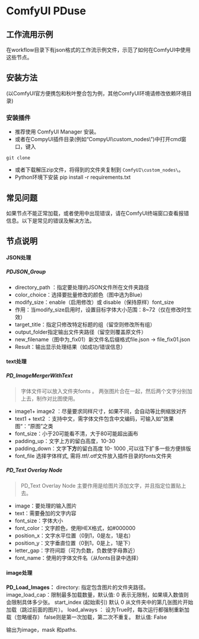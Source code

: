 # ComfyUI PDuse

## 工作流用示例
在workflow目录下有json格式的工作流示例文件，示范了如何在ComfyUI中使用这些节点。

## 安装方法
(以ComfyUI官方便携包和秋叶整合包为例，其他ComfyUI环境请修改依赖环境目录)

### 安装插件
* 推荐使用 ComfyUI Manager 安装。
* 或者在CompyUI插件目录(例如“CompyUI\custom_nodes\”)中打开cmd窗口，键入    
```
git clone 
```
* 或者下载解压zip文件，将得到的文件夹复制到 ```ComfyUI\custom_nodes\```。   
* Python环境下安装 pip install -r requirements.txt

## 常见问题
如果节点不能正常加载，或者使用中出现错误，请在ComfyUI终端窗口查看报错信息。以下是常见的错误及解决方法。

## 节点说明

#### **JSON处理**
##### PDJSON_Group​
- directory_path​​ ​​：指定要处理的JSON文件所在文件夹路径
- ​​color_choice​​​​：选择要批量修改的颜色（图中选为Blue）
- ​​modify_size​​​​：enable（启用修改）或 disable（保持原样）font_size​​
- ​​作用​​：当modify_size启用时，设置目标字体大小范围：8~72（仅在修改时生效）
- ​​target_title​​​​：指定只修改特定标题的组（留空则修改所有组）
- ​​output_folder指定输出文件夹路径（留空则覆盖原文件）
- ​​new_filename​​（图中为_fix01）新文件名后缀格式file.json → file_fix01.json
- ​​Result​​：输出显示处理结果（如成功/错误信息）

#### **text处理**

##### PD_ImageMergerWithText
> 字体文件可以放入文件夹fonts 。
> 两张图片合在一起，然后两个文字分别加上去，制作对比图使用。

- image1+ ​​​​image2 ：尽量要求同样尺寸，如果不同，会自动等比例缩放对齐
- text1 + text2   ：支持中文，需字体文件包含中文编码，可输入如"效果图“：“原图”之类
- font_size​：小于20可能看不清，大于80可能超出画布
- ​​padding_up​：文字​​上方​​的留白高度，10-30
- ​​padding_down：文字​**​下方​**​的留白高度  10- 1000 ,可以往下扩多一些方便排版
- font_file​  选择字体样式, 需将.ttf/.otf文件放入插件目录的fonts文件夹
##### PD_Text Overlay Node
> PD_Text Overlay Node 主要作用是给图片添加文字，并且指定位置贴上去。
- image：要处理的输入图片
- text：需要叠加的文字内容 
- font_size：字体大小 
- font_color：文字颜色，使用HEX格式，如#000000 
- position_x：文字水平位置（0到1，0是左，1是右） 
- position_y：文字垂直位置（0到1，0是上，1是下） 
- letter_gap：字符间距（可为负数，负数使字母靠近） 
- font_name：使用的字体文件名（从fonts目录中选择）

#### **image处理**

**PD_Load_Images：**
directory: 指定包含图片的文件夹路径。
image_load_cap：限制最多加载数量，默认值: 0 表示无限制，如果填入数值则会限制具体多少张。
start_index (起始索引) 默认 0 从文件夹中的第几张图片开始加载（跳过前面的图片）。
load_always ： 设为True时，每次运行都强制重新加载（忽略缓存） false则是第一次加载，第二次不重复。
默认值: False

输出为image，mask 和paths.
